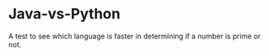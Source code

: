 # Java-vs-Python
A test to see which language is faster in determining if a number is prime or not.
